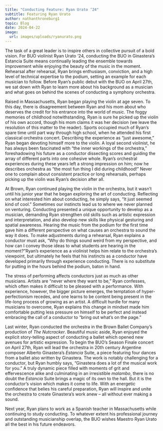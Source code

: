 ```yaml
---
title: "Conducting Feature: Ryan Urato ‘24"
subtitle: Featuring Ryan Urato
author: nathanthroneburg1
topic: Blog
date: 2024-04-22
image:
  url: images/uploads/ryanurato.png
---
```

The task of a great leader is to inspire others in collective pursuit of a bold vision. For BUO violinist Ryan Urato ‘24, conducting the BUO in Ginastera’s Estancia Suite means continually leading the ensemble towards improvement while enjoying the beauty of the music in the moment. Rehearsal after rehearsal, Ryan brings enthusiasm, conviction, and a high level of technical expertise to the podium, setting an example for each musician to follow. Before Ryan’s public debut with the BUO on April 27th, we sat down with Ryan to learn more about his background as a musician and what goes on behind the scenes of conducting a symphony orchestra.

Raised in Massachusetts, Ryan began playing the violin at age seven. To this day, there is disagreement between Ryan and his mom about who deserves the credit for his entrance into the world of music. The foggy memories of childhood notwithstanding, Ryan is sure he picked up the violin of his own accord, though his mom claims it was her decision (we leave the resolution of this matter to the reader). Sports occupied much of Ryan’s spare time until part way through high school, when he attended his first classical orchestra concert. Describing the experience as “just awesome,” Ryan began devoting himself more to the violin. A loyal second violinist, he has always been fascinated with “the inner workings of the orchestra,” foreshadowing his future as a conductor dissecting scores and guiding the array of different parts into one cohesive whole. Ryan’s orchestral experiences during these years left a strong impression on him; now he describes orchestra as “the most fun thing I did during childhood!” Never one to complain about consistent practice or long rehearsals, perhaps picking up the violin was Ryan’s decision after all.

At Brown, Ryan continued playing the violin in the orchestra, but it wasn’t until his junior year that he began exploring the art of conducting. Reflecting on what interested him about conducting, he simply says, “It just seemed kind of cool.” Sometimes our instincts lead us to where we never planned on venturing. Conducting presented a unique opportunity to develop as a musician, demanding Ryan strengthen old skills such as artistic expression and interpretation, and also develop new skills like physical gesturing and spatial awareness. Hearing the music from the podium for the first time gave him a different perspective on what causes an orchestra to sound the way it does. To make adjustments during a rehearsal, Ryan explains a conductor must ask, “Why do things sound weird from my perspective, and how can I convey those ideas to what students are hearing in the moment?”Ryan’s experience as a violinist helps him relate to the orchestra’s viewpoint, but ultimately he feels that his instincts as a conductor have developed primarily through experience conducting. There is no substitute for putting in the hours behind the podium, baton in hand.

The stress of performing affects conductors just as much as other musicians. Artists are “never where they want to be,” Ryan confesses, which often makes it difficult to be pleased with a performance. With experience, however, the bigger picture emerges, the temptation of hyper-perfectionism recedes, and one learns to be content being present in the life-long process of growing as an artist. A difficult hurdle for many musicians to overcome, Ryan explains this change in mindset made him comfortable putting less pressure on himself to be perfect and instead embracing the call of a conductor to “bring out what’s on the page.”

Last winter, Ryan conducted the orchestra in the Brown Ballet Company’s production of *The Nutcracker*. Beautiful music aside, Ryan enjoyed the explicit story-telling aspect of conducting a ballet which opened new avenues for artistic expression. To begin the BUO’s Season Finale concert on April 27th, Ryan will lead the orchestra in 20th century Argentine composer Alberto Ginastera’s *Estancia* Suite, a piece featuring four dances from a ballet also written by Ginastera. The work is notably challenging for a conductor, but Ryan humbly says, “Ginastera does a lot of the musical work for you.” A truly dynamic piece filled with moments of grit and effervescence alike and culminating in an irresistible *malambo*, there is no doubt the *Estancia* Suite brings a magic of its own to the hall. But it is the conductor’s vision which makes it come to life. With an energetic confidence that belies his careful preparation, Ryan will inspire and unite the orchestra to create Ginastera’s work anew – all without ever making a sound.

Next year, Ryan plans to work as a Spanish teacher in Massachusetts while continuing to study conducting. To whatever extent his professional journey and outstanding musicianship overlap, the BUO wishes Maestro Ryan Urato all the best in his future endeavors.